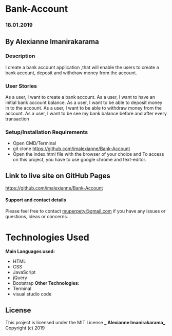 # Bank-Account
### 18.01.2019
## By Alexianne Imanirakarama
### Description
I create a bank account application ,that will enable the users to create a bank account, deposit and withdraw money from the account.
### User Stories
As a user, I want to create a bank account.
As a user, I want to have an initial bank account balance.
As a user, I want to be able to deposit money in to the account.
As a user, I want to be able to withdraw money from the account.
As a user, I want to be see my bank balance before and after every transaction 

### Setup/Installation Requirements
* Open CMD/Terminal
* git clone https://github.com/imalexianne/Bank-Account
* Open the index.html file with the browser of your choice
 and To access on this project, you have to use google chrome and text-editor.
## Link to live site on GitHub Pages
https://github.com/imalexianne/Bank-Account

#### Support and contact details
Please feel free to contact muperpety@gmail.com if you have any issues or questions, ideas or concerns.
# Technologies Used
**Main Languages used:**
* HTML
* CSS
* JavaScript
* jQuery
* Bootstrap
**Other Technologies:**
* Terminal
* visual studio code
## License
This project is licensed under the MIT License
**_ Alexianne Imanirakarama_** Copyright (c) 2019
